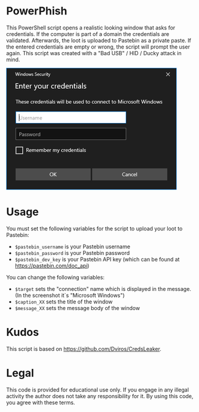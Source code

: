 # PowerPhish
This PowerShell script opens a realistic looking window that asks for credentials. If the computer is part of a domain the credentials are validated. Afterwards, the loot is uploaded to Pastebin as a private paste. If the entered credentials are empty or wrong, the script will prompt the user again. This script was created with a "Bad USB" / HID / Ducky attack in mind. 

![Screenshot](/Screenshots/window_english.PNG)

# Usage
You must set the following variables for the script to upload your loot to Pastebin:
- `$pastebin_username` is your Pastebin username
- `$pastebin_password` is your Pastebin password
- `$pastebin_dev_key` is your Pastebin API key (which can be found at https://pastebin.com/doc_api)

You can change the following variables:
- `$target` sets the "connection" name which is displayed in the message. (In the screenshot it`s "Microsoft Windows")
- `$caption_XX` sets the title of the window
- `$message_XX` sets the message body of the window

# Kudos
This script is based on https://github.com/Dviros/CredsLeaker.

# Legal
This code is provided for educational use only. If you engage in any illegal activity the author does not take any responsibility for it. By using this code, you agree with these terms.